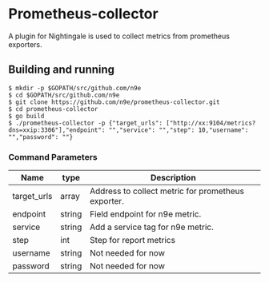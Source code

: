 # Prometheus-collector
A plugin for Nightingale is used to collect metrics from prometheus exporters.

## Building and running 

    $ mkdir -p $GOPATH/src/github.com/n9e
    $ cd $GOPATH/src/github.com/n9e
    $ git clone https://github.com/n9e/prometheus-collector.git
    $ cd prometheus-collector
    $ go build
    $ ./prometheus-collector -p {"target_urls": ["http://xx:9104/metrics?dns=xxip:3306"],"endpoint": "","service": "","step": 10,"username": "","password": ""}

 ### Command Parameters
 Name                             |  type     | Description
 ---------------------------------|-----------|--------------------------------------------------------------------------------------------------
 target_urls                      | array     | Address to collect metric for prometheus exporter.
 endpoint                         | string    | Field endpoint for n9e metric.
 service                          | string    | Add a service tag for n9e metric.
 step                             | int       | Step for report metrics 
 username                         | string    | Not needed for now
 password                         | string    | Not needed for now
 
 ###